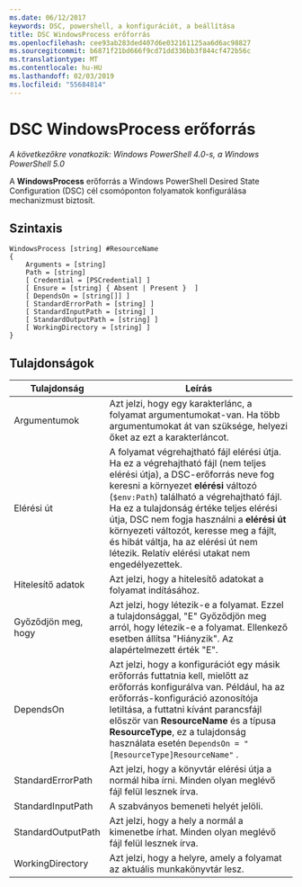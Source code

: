 ```yaml
---
ms.date: 06/12/2017
keywords: DSC, powershell, a konfigurációt, a beállítása
title: DSC WindowsProcess erőforrás
ms.openlocfilehash: cee93ab283ded407d6e032161125aa6d6ac98827
ms.sourcegitcommit: b6871f21bd666f9cd71dd336bb3f844cf472b56c
ms.translationtype: MT
ms.contentlocale: hu-HU
ms.lasthandoff: 02/03/2019
ms.locfileid: "55684814"
---
```

# <a name="dsc-windowsprocess-resource"></a>DSC WindowsProcess erőforrás

_A következőkre vonatkozik: Windows PowerShell 4.0-s, a Windows PowerShell 5.0_

A **WindowsProcess** erőforrás a Windows PowerShell Desired State Configuration (DSC) cél csomóponton folyamatok konfigurálása mechanizmust biztosít.

## <a name="syntax"></a>Szintaxis

```
WindowsProcess [string] #ResourceName
{
    Arguments = [string]
    Path = [string]
    [ Credential = [PSCredential] ]
    [ Ensure = [string] { Absent | Present }  ]
    [ DependsOn = [string[]] ]
    [ StandardErrorPath = [string] ]
    [ StandardInputPath = [string] ]
    [ StandardOutputPath = [string] ]
    [ WorkingDirectory = [string] ]
}
```

## <a name="properties"></a>Tulajdonságok

| Tulajdonság | Leírás |
| --- | --- |
| Argumentumok| Azt jelzi, hogy egy karakterlánc, a folyamat argumentumokat-van. Ha több argumentumokat át van szüksége, helyezi őket az ezt a karakterláncot.|
| Elérési út| A folyamat végrehajtható fájl elérési útja. Ha ez a végrehajtható fájl (nem teljes elérési útja), a DSC-erőforrás neve fog keresni a környezet **elérési** változó (`$env:Path`) található a végrehajtható fájl. Ha ez a tulajdonság értéke teljes elérési útja, DSC nem fogja használni a **elérési út** környezeti változót, keresse meg a fájlt, és hibát váltja, ha az elérési út nem létezik. Relatív elérési utakat nem engedélyezettek.|
| Hitelesítő adatok| Azt jelzi, hogy a hitelesítő adatokat a folyamat indításához.|
| Győződjön meg, hogy| Azt jelzi, hogy létezik-e a folyamat. Ezzel a tulajdonsággal, "E" Győződjön meg arról, hogy létezik-e a folyamat. Ellenkező esetben állítsa "Hiányzik". Az alapértelmezett érték "E".|
| DependsOn | Azt jelzi, hogy a konfigurációt egy másik erőforrás futtatnia kell, mielőtt az erőforrás konfigurálva van. Például, ha az erőforrás-konfiguráció azonosítója letiltása, a futtatni kívánt parancsfájl először van **ResourceName** és a típusa **ResourceType**, ez a tulajdonság használata esetén `DependsOn = "[ResourceType]ResourceName"` .|
| StandardErrorPath| Azt jelzi, hogy a könyvtár elérési útja a normál hiba írni. Minden olyan meglévő fájl felül lesznek írva.|
| StandardInputPath| A szabványos bemeneti helyét jelöli.|
| StandardOutputPath| Azt jelzi, hogy a hely a normál a kimenetbe írhat. Minden olyan meglévő fájl felül lesznek írva.|
| WorkingDirectory| Azt jelzi, hogy a helyre, amely a folyamat az aktuális munkakönyvtár lesz.|